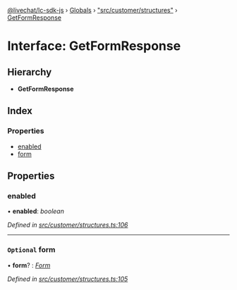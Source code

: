 [@livechat/lc-sdk-js](../README.md) › [Globals](../globals.md) › ["src/customer/structures"](../modules/_src_customer_structures_.md) › [GetFormResponse](_src_customer_structures_.getformresponse.md)

# Interface: GetFormResponse

## Hierarchy

* **GetFormResponse**

## Index

### Properties

* [enabled](_src_customer_structures_.getformresponse.md#enabled)
* [form](_src_customer_structures_.getformresponse.md#optional-form)

## Properties

###  enabled

• **enabled**: *boolean*

*Defined in [src/customer/structures.ts:106](https://github.com/livechat/lc-sdk-js/blob/9364105/src/customer/structures.ts#L106)*

___

### `Optional` form

• **form**? : *[Form](_src_customer_structures_.form.md)*

*Defined in [src/customer/structures.ts:105](https://github.com/livechat/lc-sdk-js/blob/9364105/src/customer/structures.ts#L105)*
